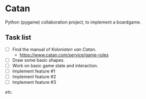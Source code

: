 # Catan
Python (pygame) collaboration project, to implement a boardgame.

## Task list
- [ ] Find the manual of _Kolonisten van Catan_.
    - https://www.catan.com/service/game-rules
- [ ] Draw some basic shapes.
- [ ] Work on basic game state and interaction.
- [ ] Implement feature #1
- [ ] Implement feature #2
- [ ] Implement feature #3

_etc_.
